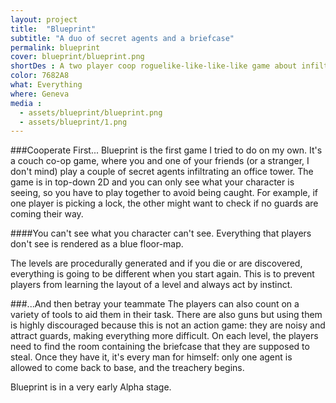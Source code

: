 ```yaml
---
layout: project
title:  "Blueprint"
subtitle: "A duo of secret agents and a briefcase"
permalink: blueprint
cover: blueprint/blueprint.png
shortDes : A two player coop roguelike-like-like-like game about infiltration and treachery
color: 7682A8
what: Everything
where: Geneva
media :
  - assets/blueprint/blueprint.png
  - assets/blueprint/1.png
---
```


###Cooperate First...
Blueprint is the first game I tried to do on my own. It's a couch co-op game, where you and one of your friends (or a stranger, I don't mind) play a couple of secret agents infiltrating an office tower. The game is in top-down 2D and you can only see what your character is seeing, so you have to play together to avoid being caught. For example, if one player is picking a lock, the other might want to check if no guards are coming their way.

####You can't see what you character can't see.
Everything that players don't see is rendered as a blue floor-map.

The levels are procedurally generated and if you die or are discovered, everything is going to be different when you start again. This is to prevent players from learning the layout of a level and always act by instinct.

###...And then betray your teammate
The players can also count on a variety of tools to aid them in their task. There are also guns but using them is highly discouraged because this is not an action game: they are noisy and attract guards, making everything more difficult. On each level, the players need to find the room containing the briefcase that they are supposed to steal.
Once they have it, it's every man for himself: only one agent is allowed to come back to base, and the treachery begins.

Blueprint is in a very early Alpha stage.

